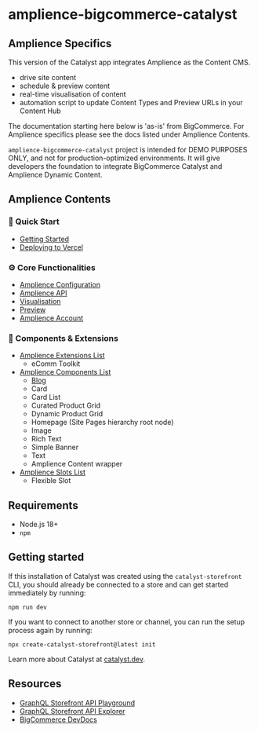 # amplience-bigcommerce-catalyst

## Amplience Specifics

This version of the Catalyst app integrates Amplience as the Content CMS.

- drive site content
- schedule & preview content
- real-time visualisation of content
- automation script to update Content Types and Preview URLs in your Content Hub

The documentation starting here below is 'as-is' from BigCommerce. For Amplience specifics please see the docs listed under Amplience Contents.

`amplience-bigcommerce-catalyst` project is intended for DEMO PURPOSES ONLY, and not for production-optimized environments. It will give developers the foundation to integrate BigCommerce Catalyst and Amplience Dynamic Content.

## Amplience Contents

### 🏁 Quick Start

- [Getting Started](./docs/amplience/getting-started.md)
- [Deploying to Vercel](./docs/amplience/deploying-to-vercel.md)

### ⚙️ Core Functionalities

- [Amplience Configuration](./docs/amplience/amplience-configuration.md)
- [Amplience API](./docs/amplience/amplience-api.md)
- [Visualisation](./docs/amplience/visualisation.md)
- [Preview](./docs/amplience/preview.md)
- [Amplience Account](./docs/amplience/amplience-account.md)

### 🧩 Components & Extensions

- [Amplience Extensions List](./docs/amplience/amplience-extensions-list.md)
  - eComm Toolkit
- [Amplience Components List](./docs/amplience/amplience-components-list.md)
  - [Blog](./docs/amplience/blog.md)
  - Card
  - Card List
  - Curated Product Grid
  - Dynamic Product Grid
  - Homepage (Site Pages hierarchy root node)
  - Image
  - Rich Text
  - Simple Banner
  - Text
  - Amplience Content wrapper
- [Amplience Slots List](./docs/amplience/amplience-slots-list.md)
  - Flexible Slot

## Requirements

- Node.js 18+
- `npm`

## Getting started

If this installation of Catalyst was created using the `catalyst-storefront` CLI, you should already be connected to a store and can get started immediately by running:

```shell
npm run dev
```

If you want to connect to another store or channel, you can run the setup process again by running:

```shell
npx create-catalyst-storefront@latest init
```

Learn more about Catalyst at [catalyst.dev](https://catalyst.dev).

## Resources

- [GraphQL Storefront API Playground](https://developer.bigcommerce.com/graphql-storefront/playground)
- [GraphQL Storefront API Explorer](https://developer.bigcommerce.com/graphql-storefront/explorer)
- [BigCommerce DevDocs](https://developer.bigcommerce.com/docs/build)
